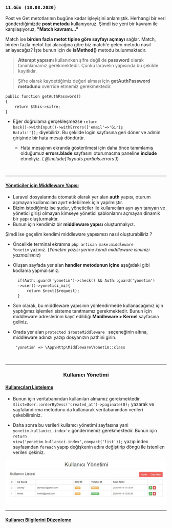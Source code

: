 
<h3><code>11.Gün (18.08.2020)</code></h3>

Post ve Get metotlarının bugüne kadar işleyişini anlamıştık. Herhangi bir veri gönderdiğimizde **post metodu** kullanıyoruz. Şimdi ise yeni bir kavram ile karşılaşıyoruz, **"Match kavramı..."**

Match ise **birden fazla metot tipine göre sayfayı açmayı** sağlar. Match, birden fazla metot tipi alacağına göre biz match'e gelen metodu nasıl anlayacağız? İşte bunun için de **isMethod()** metodu bulunmaktadır.

> **Attempt yapısını** kullanırken şifre değil de **password** olarak tanımlamamız gerekmektedir. Çünkü laravelin yapısında bu şekilde kayıtlıdır.

>Şifre olarak kaydettiğimiz değeri alması için **getAuthPassword metodunu** override etmemiz gerekmektedir.

	public function getAuthPassword()
    {
        return $this->sifre;
    }
    
    
 * Eğer doğrulama gerçekleşmezse <code>return back()->withInput()->withErrors(['email'=>'Giriş Hatalı!']);</code> diyebiliriz. Bu şekilde login sayfasına geri döner ve admin girişinde bir hata mesajı döndürür.
 
 	* Hata mesajının ekranda gösterilmesi için daha önce tanımlamış olduğumuz **errors.blade** sayfasını oturumacma paneline **include** etmeliyiz. (           *@include('layouts.partials.errors')*)

</br><hr><h4><ins>Yöneticiler için Middleware Yapısı</ins></h4>

* Laravel dosyalarında otomatik olarak yer alan **auth** yapısı, oturum açmayan kullanıcıları ayırt edebilmek için yapılmıştır.
* Bizim istediğimiz ise şudur, yöneticiler ile kullanıcıları ayrı ayrı tanıyan ve yönetici girişi olmayan kimseye yönetici şablonlarını açmayan dinamik bir yapı oluşturmaktır.
* Bunun için kendimiz bir **middleware yapısı** oluşturmalıyız.

Şimdi ise geçelim kendimi middleware yapısımızı nasıl oluşturabiliriz ?
* Öncelikle terminal ekranına <code>php artisan make:middleware Yonetim</code> yazınız. (*Yonetim yazısı yerine kendi middleware isminizi yazmalısınız*)
* Oluşan sayfada yer alan **handler metodunun içine** aşağıdaki gibi kodlama yapmalısınız.

		if(Auth::guard('yonetim')->check() && Auth::guard('yonetim')
        ->user()->yonetici_mi){
            return $next($request);
        }
 * Son olarak, bu middleware yapısının yönlendirmede kullanacağımız için yaptığımız işlemleri sisteme tanıtmamız gerekmektedir. Bunun için middleware adreslerinin kayıt edildiği **Middleware > Kernel** sayfasına geliniz.
 * Orada yer alan <code>protected $routeMiddleware </code> seçeneğinin altına, middleware adınızı yazıp dosyanızın pathini girin.

		'yonetim' => \App\Http\Middleware\Yonetim::class
        
</br><hr><h3 align="center">Kullanıcı Yönetimi</h3>

<h4><ins>Kullanıcıları Listeleme</ins></h4>

* Bunun için veritabanından kullanıları almamız gerekmektedir. <code>$list=User::orderByDesc('created_at')->paginate(8);</code> yazarak ve sayfalandırma metodunu da kullanarak veritabanından verileri çekebilirsiniz.


* Daha sonra bu verileri kullanıcı yönetimi sayfasına yani <code>yonetim.kullanici.index'e</code> göndermemiz gerekmektedir. Bunun için <code>return view('yonetim.kullanici.index',compact('list'));</code> yazıp index sayfasından <code>foreach</code> yapıp değişkenin adını değiştirip döngü ile istenilen verileri çekiniz.

![Kullanıcı Listeleme](/images/11-kullanici-listesi.jpg)

<hr><h4><ins>Kullanıcı Bilgilerini Düzenleme</ins></h4>

